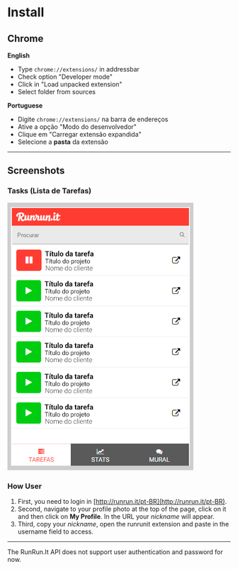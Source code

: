 # Install

## Chrome

**English**
- Type `chrome://extensions/` in addressbar
- Check option "Developer mode"
- Click in "Load unpacked extension"
- Select folder from sources

**Portuguese**
- Digite `chrome://extensions/` na barra de endereços
- Ative a opção "Modo do desenvolvedor"
- Clique em "Carregar extensão expandida"
- Selecione a **pasta** da extensão

---

## Screenshots

### Tasks (Lista de Tarefas)
![preview](https://raw.githubusercontent.com/DeeSouza/extensionrunrunit/master/img/screenshot/tasks.png)

### How User

1. First, you need to login in [http://runrun.it/pt-BR](http://runrun.it/pt-BR).
2. Second, navigate to your profile photo at the top of the page, click on it and then click on **My Profile**. In the URL your *nickname* will appear.
3. Third, copy your *nickname*, open the runrunit extension and paste in the username field to access.

---

The RunRun.It API does not support user authentication and password for now.